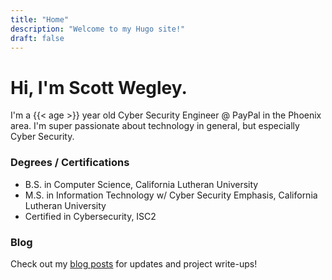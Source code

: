```yaml
---
title: "Home"
description: "Welcome to my Hugo site!"
draft: false
---
```


# Hi, I'm Scott Wegley.

I'm a {{< age >}} year old Cyber Security Engineer @ PayPal in the Phoenix area.  I'm super passionate about technology in general, but especially Cyber Security.  

### Degrees / Certifications
- B.S. in Computer Science, California Lutheran University
- M.S. in Information Technology w/ Cyber Security Emphasis, California Lutheran University
- Certified in Cybersecurity, ISC2

### Blog

Check out my [blog posts](posts/) for updates and project write-ups!

